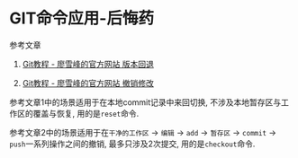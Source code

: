 # GIT命令应用-后悔药

参考文章

1. [Git教程 - 廖雪峰的官方网站 版本回退](https://www.liaoxuefeng.com/wiki/0013739516305929606dd18361248578c67b8067c8c017b000/0013744142037508cf42e51debf49668810645e02887691000)

2. [Git教程 - 廖雪峰的官方网站 撤销修改](https://www.liaoxuefeng.com/wiki/0013739516305929606dd18361248578c67b8067c8c017b000/001374831943254ee90db11b13d4ba9a73b9047f4fb968d000)

参考文章1中的场景适用于在本地commit记录中来回切换, 不涉及本地暂存区与工作区的覆盖与恢复, 用的是`reset`命令.

参考文章2中的场景适用于在`干净的工作区` -> `编辑` -> `add` -> `暂存区` -> `commit` -> `push`一系列操作之间的撤销, 最多只涉及2次提交, 用的是`checkout`命令.